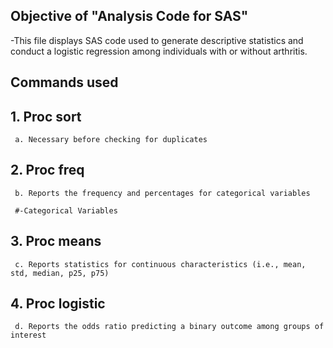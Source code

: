 ## Objective of "Analysis Code for SAS"
  -This file displays SAS code used to generate descriptive statistics and conduct a logistic regression among individuals with or without arthritis.

## Commands used

  ## 1. Proc sort
     a. Necessary before checking for duplicates
  ## 2. Proc freq
     b. Reports the frequency and percentages for categorical variables

     #-Categorical Variables 
     
  ## 3. Proc means
     c. Reports statistics for continuous characteristics (i.e., mean, std, median, p25, p75)
  ## 4. Proc logistic
     d. Reports the odds ratio predicting a binary outcome among groups of interest
